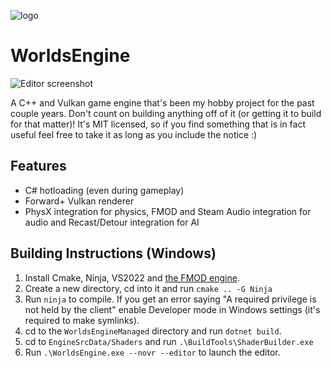 ![logo](EngineData/UI/Editor/Images/logo_no_background.png)
# WorldsEngine

![Editor screenshot](Docs/Screenshots/EditorTH.png)

A C++ and Vulkan game engine that's been my hobby project for the past couple years. Don't count on building anything off of it (or getting it to build for that matter)!
It's MIT licensed, so if you find something that is in fact useful feel free to take it as long as you include the notice :)

## Features

- C# hotloading (even during gameplay)
- Forward+ Vulkan renderer
- PhysX integration for physics, FMOD and Steam Audio integration for audio and Recast/Detour integration for AI

## Building Instructions (Windows)

1. Install Cmake, Ninja, VS2022 and [the FMOD engine](https://www.fmod.com/download#fmodstudio).
2. Create a new directory, cd into it and run `cmake .. -G Ninja`
3. Run `ninja` to compile. If you get an error saying "A required privilege is not held by the client" enable Developer mode in Windows settings (it's required to make symlinks).
4. cd to the `WorldsEngineManaged` directory and run `dotnet build`.
5. cd to `EngineSrcData/Shaders` and run `.\BuildTools\ShaderBuilder.exe`
6. Run `.\WorldsEngine.exe --novr --editor` to launch the editor.
